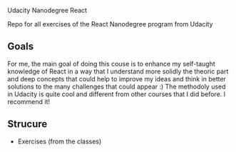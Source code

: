 Udacity Nanodegree React

Repo for all exercises of the React Nanodegree program from Udacity

## Goals
For me, the main goal of doing this couse is to enhance my self-taught knowledge of React in a way that I understand more solidly the theoric part and deep concepts that could help to improve my ideas and think in better solutions to the many challenges that could appear :)
The methodoly used in Udacity is quite cool and different from other courses that I did before. I recommend it!

## Strucure

- Exercises (from the classes)
